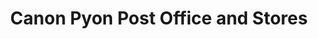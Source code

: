 ---
title: "Canon Pyon Post Office and Stores"
url: /hereford/canon-pyon-post-office-and-stores/
shop: Lebensmittel
---